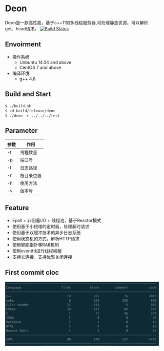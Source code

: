 # Deon
Deon是一款高性能，基于c++11的多线程服务器,可处理静态资源，可以解析get、head请求。
[![Build Status](https://travis-ci.org/Answerhua/deon.svg?branch=master)](https://travis-ci.org/Answerhua/deon)
## Envoirment
- 操作系统
	- Unbuntu 14.04 and above
	- CentOS 7 and above
- 编译环境
	- g++ 4.8

## Build and Start
```
$ ./build.sh
$ cd build/release/deon
$ ./deon -r ../../../test
```

## Parameter
| 参数 			| 作用 		|
| ----------- | ------ 	|
| -t			| 线程数量	|
| -p			| 端口号	|
| -l			| 日志路径	|
| -r            | 根目录位置|
| -h			| 使用方法	|
| -v 			| 版本号	|

## Feature
- Epoll + 非阻塞I/O + 线程池，基于Reactor模式
- 使用基于小根堆的定时器，处理超时请求
- 使用基于双缓冲技术的异步日志系统
- 使用状态机的方式，解析HTTP请求
- 使用智能指针等RAII机制
- 使用eventfd进行线程唤醒
- 支持长连接，支持优雅关闭连接


## First commit cloc
![cloc](picture/cloc.jpg)
